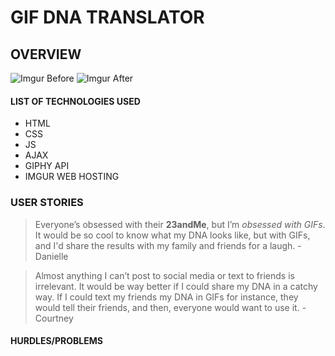 # GIF DNA TRANSLATOR


## OVERVIEW
![Imgur Before](https://i.imgur.com/B74UHaLm.png)
![Imgur After](https://i.imgur.com/SBOcunDm.png)

#### LIST OF TECHNOLOGIES USED
* HTML
* CSS
* JS
* AJAX
* GIPHY API
* IMGUR WEB HOSTING
<!-- VS CODE, COMMAND LINE, GITHUB, WHATS THE LIMIT ON TECH USED?? -->

<!-- ### INSTALLATION INSTRUCTIONS

Please visit INSERT WEBSITE LINK HERE to access the platform. -->

### USER STORIES

>Everyone’s obsessed with their **23andMe**, but I’m *obsessed with GIFs*. It would be so cool to know what my DNA looks like, but with GIFs, and I'd share the results with my family and friends for a laugh. - Danielle

>Almost anything I can’t post to social media or text to friends is irrelevant. It would be way better if I could share my DNA in a catchy way. If I could text my friends my DNA in GIFs for instance, they would tell their friends, and then, everyone would want to use it. - Courtney

 <!--WIREFRAMES?  -->

#### HURDLES/PROBLEMS



